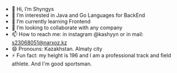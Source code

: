 - 👋 Hi, I’m Shyngys 
- 👀 I’m interested in Java and Go Languages for BackEnd
- 🌱 I’m currently learning Frontend
- 💞️ I’m looking to collaborate with any company
- 📫 How to reach me: in instagram @kashyyn or in mail: s23068051@narxoz.kz
- 😄 Pronouns: Kazakhstan. Almaty city
- ⚡ Fun fact: my height is 196 and I am a professional track and field athlete. And I'm good sportsman.

<!---
triixoo/triixoo is a ✨ special ✨ repository because its `README.md` (this file) appears on your GitHub profile.
You can click the Preview link to take a look at your changes.
--->
